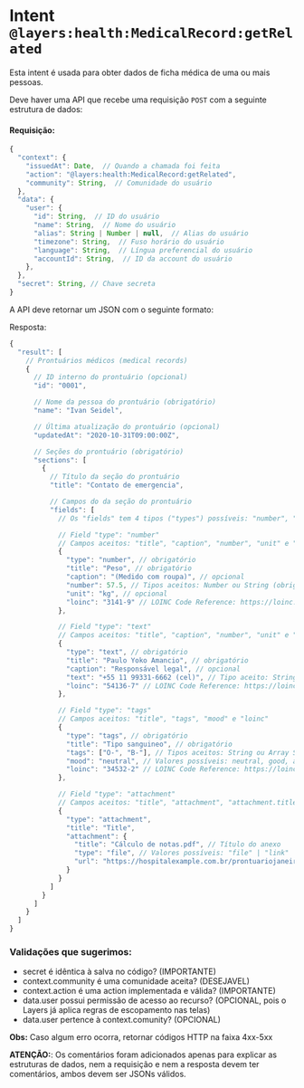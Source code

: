 # Intent `@layers:health:MedicalRecord:getRelated`

Esta intent é usada para obter dados de ficha médica de uma ou mais pessoas.

Deve haver uma API que recebe uma requisição `POST` com a seguinte estrutura de dados:

#### Requisição:

```js
{
  "context": {
    "issuedAt": Date,  // Quando a chamada foi feita
    "action": "@layers:health:MedicalRecord:getRelated",
    "community": String,  // Comunidade do usuário
  },
  "data": {
    "user": {
      "id": String,  // ID do usuário
      "name": String,  // Nome do usuário
      "alias": String | Number | null,  // Alias do usuário
      "timezone": String,  // Fuso horário do usuário
      "language": String,  // Língua preferencial do usuário
      "accountId": String,  // ID da account do usuário
    },
  },
  "secret": String, // Chave secreta
}
```

A API deve retornar um JSON com o seguinte formato:

Resposta:
```js
{
  "result": [
    // Prontuários médicos (medical records)
    {
      // ID interno do prontuário (opcional)
      "id": "0001",

      // Nome da pessoa do prontuário (obrigatório)
      "name": "Ivan Seidel",

      // Última atualização do prontuário (opcional)
      "updatedAt": "2020-10-31T09:00:00Z",

      // Seções do prontuário (obrigatório)
      "sections": [
        {
          // Título da seção do prontuário
          "title": "Contato de emergencia",

          // Campos do da seção do prontuário
          "fields": [
            // Os "fields" tem 4 tipos ("types") possíveis: "number", "text", "tags" e "attachment"

            // Field "type": "number"
            // Campos aceitos: "title", "caption", "number", "unit" e "loinc"
            { 
              "type": "number", // obrigatório
              "title": "Peso", // obrigatório
              "caption": "(Medido com roupa)", // opcional
              "number": 57.5, // Tipos aceitos: Number ou String (obrigatório)
              "unit": "kg", // opcional
              "loinc": "3141-9" // LOINC Code Reference: https://loinc.org/3141-9/ (opcional)
            },

            // Field "type": "text"
            // Campos aceitos: "title", "caption", "number", "unit" e "loinc"
            { 
              "type": "text", // obrigatório
              "title": "Paulo Yoko Amancio", // obrigatório
              "caption": "Responsável legal", // opcional
              "text": "+55 11 99331-6662 (cel)", // Tipo aceito: String (obrigatório)
              "loinc": "54136-7" // LOINC Code Reference: https://loinc.org/54136-7/ (opcional)
            },

            // Field "type": "tags"
            // Campos aceitos: "title", "tags", "mood" e "loinc"
            { 
              "type": "tags", // obrigatório
              "title": "Tipo sanguineo", // obrigatório
              "tags": ["O-", "B-"], // Tipos aceitos: String ou Array String (obrigatório)
              "mood": "neutral", // Valores possíveis: neutral, good, attention e bad (obrigatório)
              "loinc": "34532-2" // LOINC Code Reference: https://loinc.org/34532-2/ (opcional)
            },

            // Field "type": "attachment"
            // Campos aceitos: "title", "attachment", "attachment.title", "attachment.type" e "attachment.url"
            { 
              "type": "attachment",
              "title": "Title",
              "attachment": {
                "title": "Cálculo de notas.pdf", // Título do anexo
                "type": "file", // Valores possíveis: "file" | "link" | "image"
                "url": "https://hospitalexample.com.br/prontuariojaneiro.pdf" // URL para baixar o anexo
              }
            }
          ]
        }
      ]
    }
  ]
}
```


### Validações que sugerimos:
- secret é idêntica à salva no código? (IMPORTANTE)
- context.community é uma comunidade aceita? (DESEJAVEL)
- context.action é uma action implementada e válida? (IMPORTANTE)
- data.user possui permissão de acesso ao recurso? (OPCIONAL, pois o Layers já aplica regras de escopamento nas telas)
- data.user pertence à context.comunity? (OPCIONAL)

**Obs:** Caso algum erro ocorra, retornar códigos HTTP na faixa 4xx-5xx

**ATENÇÃO:**: Os comentários foram adicionados apenas para explicar as estruturas de dados, nem a requisição e nem a resposta devem ter comentários, ambos devem ser JSONs válidos.
